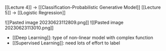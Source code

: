 [[Lecture 4]] -> [[Classification-Probabilistic Generative Model]]
[[Lecture 5]] -> [[Logistic Regression]]


![[Pasted image 20230623112809.png]]
![[Pasted image 20230623113010.png]]
+ [[Deep Learning]]: type of non-linear model with complex function
+ [[Supervised Learning]]: need lots of effort to label
